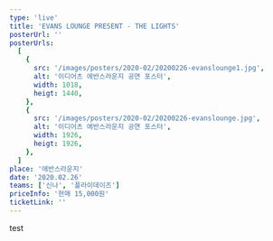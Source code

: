 ```yaml
---
type: 'live'
title: 'EVANS LOUNGE PRESENT - THE LIGHTS'
posterUrl: ''
posterUrls:
  [
    {
      src: '/images/posters/2020-02/20200226-evanslounge1.jpg',
      alt: '이디어츠 에반스라운지 공연 포스터',
      width: 1018,
      heigt: 1440,
    },
    {
      src: '/images/posters/2020-02/20200226-evanslounge.jpg',
      alt: '이디어츠 에반스라운지 공연 포스터',
      width: 1926,
      heigt: 1926,
    },
  ]
place: '에반스라운지'
date: '2020.02.26'
teams: ['신나', '플라이데이즈']
priceInfo: '현매 15,000원'
ticketLink: ''
---
```


test
